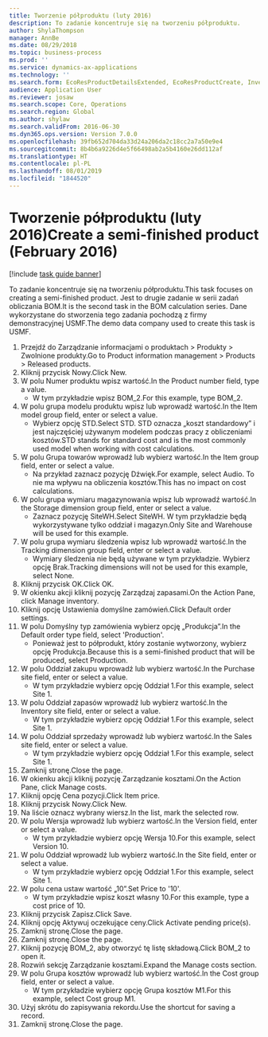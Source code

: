 ```yaml
---
title: Tworzenie półproduktu (luty 2016)
description: To zadanie koncentruje się na tworzeniu półproduktu.
author: ShylaThompson
manager: AnnBe
ms.date: 08/29/2018
ms.topic: business-process
ms.prod: ''
ms.service: dynamics-ax-applications
ms.technology: ''
ms.search.form: EcoResProductDetailsExtended, EcoResProductCreate, InventItemOrderSetup, InventItemPrice
audience: Application User
ms.reviewer: josaw
ms.search.scope: Core, Operations
ms.search.region: Global
ms.author: shylaw
ms.search.validFrom: 2016-06-30
ms.dyn365.ops.version: Version 7.0.0
ms.openlocfilehash: 39fb652d704da33d24a206da2c18cc2a7a50e9e4
ms.sourcegitcommit: 8b4b6a9226d4e5f66498ab2a5b4160e26dd112af
ms.translationtype: HT
ms.contentlocale: pl-PL
ms.lasthandoff: 08/01/2019
ms.locfileid: "1844520"
---
```

# <a name="create-a-semi-finished-product-february-2016"></a><span data-ttu-id="79158-103">Tworzenie półproduktu (luty 2016)</span><span class="sxs-lookup"><span data-stu-id="79158-103">Create a semi-finished product (February 2016)</span></span>

[!include [task guide banner](../../includes/task-guide-banner.md)]

<span data-ttu-id="79158-104">To zadanie koncentruje się na tworzeniu półproduktu.</span><span class="sxs-lookup"><span data-stu-id="79158-104">This task focuses on creating a semi-finished product.</span></span> <span data-ttu-id="79158-105">Jest to drugie zadanie w serii zadań obliczania BOM.</span><span class="sxs-lookup"><span data-stu-id="79158-105">It is the second task in the BOM calculation series.</span></span> <span data-ttu-id="79158-106">Dane wykorzystane do stworzenia tego zadania pochodzą z firmy demonstracyjnej USMF.</span><span class="sxs-lookup"><span data-stu-id="79158-106">The demo data company used to create this task is USMF.</span></span>

1. <span data-ttu-id="79158-107">Przejdź do Zarządzanie informacjami o produktach > Produkty > Zwolnione produkty.</span><span class="sxs-lookup"><span data-stu-id="79158-107">Go to Product information management > Products > Released products.</span></span>
2. <span data-ttu-id="79158-108">Kliknij przycisk Nowy.</span><span class="sxs-lookup"><span data-stu-id="79158-108">Click New.</span></span>
3. <span data-ttu-id="79158-109">W polu Numer produktu wpisz wartość.</span><span class="sxs-lookup"><span data-stu-id="79158-109">In the Product number field, type a value.</span></span>
    * <span data-ttu-id="79158-110">W tym przykładzie wpisz BOM_2.</span><span class="sxs-lookup"><span data-stu-id="79158-110">For this example, type BOM_2.</span></span>  
4. <span data-ttu-id="79158-111">W polu grupa modelu produktu wpisz lub wprowadź wartość.</span><span class="sxs-lookup"><span data-stu-id="79158-111">In the Item model group field, enter or select a value.</span></span>
    * <span data-ttu-id="79158-112">Wybierz opcję STD.</span><span class="sxs-lookup"><span data-stu-id="79158-112">Select STD.</span></span> <span data-ttu-id="79158-113">STD oznacza „koszt standardowy” i jest najczęściej używanym modelem podczas pracy z obliczeniami kosztów.</span><span class="sxs-lookup"><span data-stu-id="79158-113">STD stands for standard cost and is the most commonly used model when working with cost calculations.</span></span>  
5. <span data-ttu-id="79158-114">W polu Grupa towarów wprowadź lub wybierz wartość.</span><span class="sxs-lookup"><span data-stu-id="79158-114">In the Item group field, enter or select a value.</span></span>
    * <span data-ttu-id="79158-115">Na przykład zaznacz pozycję Dźwięk.</span><span class="sxs-lookup"><span data-stu-id="79158-115">For example, select Audio.</span></span> <span data-ttu-id="79158-116">To nie ma wpływu na obliczenia kosztów.</span><span class="sxs-lookup"><span data-stu-id="79158-116">This has no impact on cost calculations.</span></span>  
6. <span data-ttu-id="79158-117">W polu grupa wymiaru magazynowania wpisz lub wprowadź wartość.</span><span class="sxs-lookup"><span data-stu-id="79158-117">In the Storage dimension group field, enter or select a value.</span></span>
    * <span data-ttu-id="79158-118">Zaznacz pozycję SiteWH.</span><span class="sxs-lookup"><span data-stu-id="79158-118">Select SiteWH.</span></span> <span data-ttu-id="79158-119">W tym przykładzie będą wykorzystywane tylko oddział i magazyn.</span><span class="sxs-lookup"><span data-stu-id="79158-119">Only Site and Warehouse will be used for this example.</span></span>  
7. <span data-ttu-id="79158-120">W polu grupa wymiaru śledzenia wpisz lub wprowadź wartość.</span><span class="sxs-lookup"><span data-stu-id="79158-120">In the Tracking dimension group field, enter or select a value.</span></span>
    * <span data-ttu-id="79158-121">Wymiary śledzenia nie będą używane w tym przykładzie. Wybierz opcję Brak.</span><span class="sxs-lookup"><span data-stu-id="79158-121">Tracking dimensions will not be used for this example, select None.</span></span>  
8. <span data-ttu-id="79158-122">Kliknij przycisk OK.</span><span class="sxs-lookup"><span data-stu-id="79158-122">Click OK.</span></span>
9. <span data-ttu-id="79158-123">W okienku akcji kliknij pozycję Zarządzaj zapasami.</span><span class="sxs-lookup"><span data-stu-id="79158-123">On the Action Pane, click Manage inventory.</span></span>
10. <span data-ttu-id="79158-124">Kliknij opcję Ustawienia domyślne zamówień.</span><span class="sxs-lookup"><span data-stu-id="79158-124">Click Default order settings.</span></span>
11. <span data-ttu-id="79158-125">W polu Domyślny typ zamówienia wybierz opcję „Produkcja”.</span><span class="sxs-lookup"><span data-stu-id="79158-125">In the Default order type field, select 'Production'.</span></span>
    * <span data-ttu-id="79158-126">Ponieważ jest to półprodukt, który zostanie wytworzony, wybierz opcję Produkcja.</span><span class="sxs-lookup"><span data-stu-id="79158-126">Because this is a semi-finished product that will be produced, select Production.</span></span>  
12. <span data-ttu-id="79158-127">W polu Oddział zakupu wprowadź lub wybierz wartość.</span><span class="sxs-lookup"><span data-stu-id="79158-127">In the Purchase site field, enter or select a value.</span></span>
    * <span data-ttu-id="79158-128">W tym przykładzie wybierz opcję Oddział 1.</span><span class="sxs-lookup"><span data-stu-id="79158-128">For this example, select Site 1.</span></span>  
13. <span data-ttu-id="79158-129">W polu Oddział zapasów wprowadź lub wybierz wartość.</span><span class="sxs-lookup"><span data-stu-id="79158-129">In the Inventory site field, enter or select a value.</span></span>
    * <span data-ttu-id="79158-130">W tym przykładzie wybierz opcję Oddział 1.</span><span class="sxs-lookup"><span data-stu-id="79158-130">For this example, select Site 1.</span></span>  
14. <span data-ttu-id="79158-131">W polu Oddział sprzedaży wprowadź lub wybierz wartość.</span><span class="sxs-lookup"><span data-stu-id="79158-131">In the Sales site field, enter or select a value.</span></span>
    * <span data-ttu-id="79158-132">W tym przykładzie wybierz opcję Oddział 1.</span><span class="sxs-lookup"><span data-stu-id="79158-132">For this example, select Site 1.</span></span>  
15. <span data-ttu-id="79158-133">Zamknij stronę.</span><span class="sxs-lookup"><span data-stu-id="79158-133">Close the page.</span></span>
16. <span data-ttu-id="79158-134">W okienku akcji kliknij pozycję Zarządzanie kosztami.</span><span class="sxs-lookup"><span data-stu-id="79158-134">On the Action Pane, click Manage costs.</span></span>
17. <span data-ttu-id="79158-135">Kliknij opcję Cena pozycji.</span><span class="sxs-lookup"><span data-stu-id="79158-135">Click Item price.</span></span>
18. <span data-ttu-id="79158-136">Kliknij przycisk Nowy.</span><span class="sxs-lookup"><span data-stu-id="79158-136">Click New.</span></span>
19. <span data-ttu-id="79158-137">Na liście oznacz wybrany wiersz.</span><span class="sxs-lookup"><span data-stu-id="79158-137">In the list, mark the selected row.</span></span>
20. <span data-ttu-id="79158-138">W polu Wersja wprowadź lub wybierz wartość.</span><span class="sxs-lookup"><span data-stu-id="79158-138">In the Version field, enter or select a value.</span></span>
    * <span data-ttu-id="79158-139">W tym przykładzie wybierz opcję Wersja 10.</span><span class="sxs-lookup"><span data-stu-id="79158-139">For this example, select Version 10.</span></span>  
21. <span data-ttu-id="79158-140">W polu Oddział wprowadź lub wybierz wartość.</span><span class="sxs-lookup"><span data-stu-id="79158-140">In the Site field, enter or select a value.</span></span>
    * <span data-ttu-id="79158-141">W tym przykładzie wybierz opcję Oddział 1.</span><span class="sxs-lookup"><span data-stu-id="79158-141">For this example, select Site 1.</span></span>  
22. <span data-ttu-id="79158-142">W polu cena ustaw wartość „10”.</span><span class="sxs-lookup"><span data-stu-id="79158-142">Set Price to '10'.</span></span>
    * <span data-ttu-id="79158-143">W tym przykładzie wpisz koszt własny 10.</span><span class="sxs-lookup"><span data-stu-id="79158-143">For this example, type a cost price of 10.</span></span>  
23. <span data-ttu-id="79158-144">Kliknij przycisk Zapisz.</span><span class="sxs-lookup"><span data-stu-id="79158-144">Click Save.</span></span>
24. <span data-ttu-id="79158-145">Kliknij opcję Aktywuj oczekujące ceny.</span><span class="sxs-lookup"><span data-stu-id="79158-145">Click Activate pending price(s).</span></span>
25. <span data-ttu-id="79158-146">Zamknij stronę.</span><span class="sxs-lookup"><span data-stu-id="79158-146">Close the page.</span></span>
26. <span data-ttu-id="79158-147">Zamknij stronę.</span><span class="sxs-lookup"><span data-stu-id="79158-147">Close the page.</span></span>
27. <span data-ttu-id="79158-148">Kliknij pozycję BOM_2, aby otworzyć tę listę składową.</span><span class="sxs-lookup"><span data-stu-id="79158-148">Click BOM_2 to open it.</span></span>
28. <span data-ttu-id="79158-149">Rozwiń sekcję Zarządzanie kosztami.</span><span class="sxs-lookup"><span data-stu-id="79158-149">Expand the Manage costs section.</span></span>
29. <span data-ttu-id="79158-150">W polu Grupa kosztów wprowadź lub wybierz wartość.</span><span class="sxs-lookup"><span data-stu-id="79158-150">In the Cost group field, enter or select a value.</span></span>
    * <span data-ttu-id="79158-151">W tym przykładzie wybierz opcję Grupa kosztów M1.</span><span class="sxs-lookup"><span data-stu-id="79158-151">For this example, select Cost group M1.</span></span>  
30. <span data-ttu-id="79158-152">Użyj skrótu do zapisywania rekordu.</span><span class="sxs-lookup"><span data-stu-id="79158-152">Use the shortcut for saving a record.</span></span>
31. <span data-ttu-id="79158-153">Zamknij stronę.</span><span class="sxs-lookup"><span data-stu-id="79158-153">Close the page.</span></span>

